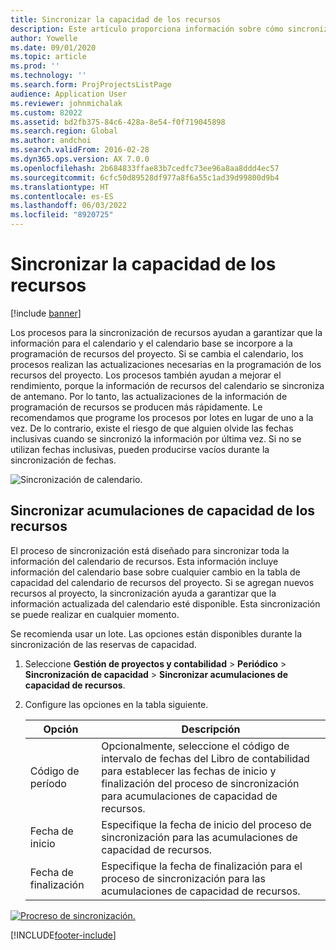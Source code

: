 ```yaml
---
title: Sincronizar la capacidad de los recursos
description: Este artículo proporciona información sobre cómo sincronizar la capacidad de un recurso en calendarios y proyectos.
author: Yowelle
ms.date: 09/01/2020
ms.topic: article
ms.prod: ''
ms.technology: ''
ms.search.form: ProjProjectsListPage
audience: Application User
ms.reviewer: johnmichalak
ms.custom: 82022
ms.assetid: bd2fb375-84c6-428a-8e54-f0f719045898
ms.search.region: Global
ms.author: andchoi
ms.search.validFrom: 2016-02-28
ms.dyn365.ops.version: AX 7.0.0
ms.openlocfilehash: 2b684833ffae83b7cedfc73ee96a8aa8ddd4ec57
ms.sourcegitcommit: 6cfc50d89528df977a8f6a55c1ad39d99800d9b4
ms.translationtype: HT
ms.contentlocale: es-ES
ms.lasthandoff: 06/03/2022
ms.locfileid: "8920725"
---
```

# <a name="synchronize-resource-capacity"></a>Sincronizar la capacidad de los recursos

[!include [banner](../includes/banner.md)]

Los procesos para la sincronización de recursos ayudan a garantizar que la información para el calendario y el calendario base se incorpore a la programación de recursos del proyecto. Si se cambia el calendario, los procesos realizan las actualizaciones necesarias en la programación de los recursos del proyecto. Los procesos también ayudan a mejorar el rendimiento, porque la información de recursos del calendario se sincroniza de antemano. Por lo tanto, las actualizaciones de la información de programación de recursos se producen más rápidamente. Le recomendamos que programe los procesos por lotes en lugar de uno a la vez. De lo contrario, existe el riesgo de que alguien olvide las fechas inclusivas cuando se sincronizó la información por última vez. Si no se utilizan fechas inclusivas, pueden producirse vacíos durante la sincronización de fechas.

![Sincronización de calendario.](./media/projectresourcing04-1024x471.jpg)

## <a name="synchronize-resource-capacity-roll-ups"></a>Sincronizar acumulaciones de capacidad de los recursos

El proceso de sincronización está diseñado para sincronizar toda la información del calendario de recursos. Esta información incluye información del calendario base sobre cualquier cambio en la tabla de capacidad del calendario de recursos del proyecto. Si se agregan nuevos recursos al proyecto, la sincronización ayuda a garantizar que la información actualizada del calendario esté disponible. Esta sincronización se puede realizar en cualquier momento.

Se recomienda usar un lote. Las opciones están disponibles durante la sincronización de las reservas de capacidad.

1. Seleccione **Gestión de proyectos y contabilidad** &gt; **Periódico** &gt; **Sincronización de capacidad** &gt; **Sincronizar acumulaciones de capacidad de recursos**.
2. Configure las opciones en la tabla siguiente.

    | Opción      | Descripción |
    |-------------|-------------|
    | Código de período | Opcionalmente, seleccione el código de intervalo de fechas del Libro de contabilidad para establecer las fechas de inicio y finalización del proceso de sincronización para acumulaciones de capacidad de recursos. |
    | Fecha de inicio  | Especifique la fecha de inicio del proceso de sincronización para las acumulaciones de capacidad de recursos. |
    | Fecha de finalización    | Especifique la fecha de finalización para el proceso de sincronización para las acumulaciones de capacidad de recursos. |

[![Procreso de sincronización.](./media/projectresourcing09.jpg)](./media/projectresourcing09.jpg)


[!INCLUDE[footer-include](../includes/footer-banner.md)]